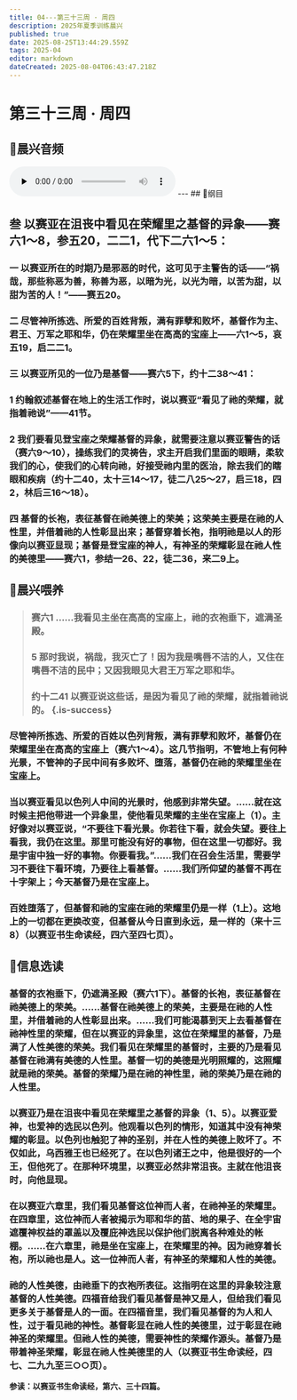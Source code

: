 ```yaml
---
title: 04---第三十三周 · 周四
description: 2025年夏季训练晨兴
published: true
date: 2025-08-25T13:44:29.559Z
tags: 2025-04
editor: markdown
dateCreated: 2025-08-04T06:43:47.218Z
---
```


# 第三十三周 · 周四
## 🎵晨兴音频
<audio id="audio" controls="" preload="none">
      <source id="mp3" src="/2025-04/week9/week33day4.mp3">
</audio>
---
## 📖纲目

## 叁    以赛亚在沮丧中看见在荣耀里之基督的异象——赛六1～8，参五20，二二1，代下二六1～5：

### 一    以赛亚所在的时期乃是邪恶的时代，这可见于主警告的话——“祸哉，那些称恶为善，称善为恶，以暗为光，以光为暗，以苦为甜，以甜为苦的人！”——赛五20。

### 二    尽管神所拣选、所爱的百姓背叛，满有罪孽和败坏，基督作为主、君王、万军之耶和华，仍在荣耀里坐在高高的宝座上——六1～5，哀五19，启二二1。

### 三    以赛亚所见的一位乃是基督——赛六5下，约十二38～41：

### 1    约翰叙述基督在地上的生活工作时，说以赛亚“看见了祂的荣耀，就指着祂说”——41节。

### 2    我们要看见登宝座之荣耀基督的异象，就需要注意以赛亚警告的话（赛六9～10），操练我们的灵祷告，求主开启我们里面的眼睛，柔软我们的心，使我们的心转向祂，好接受祂内里的医治，除去我们的瞎眼和疾病（约十二40，太十三14～17，徒二八25～27，启三18，四2，林后三16～18）。

### 四    基督的长袍，表征基督在祂美德上的荣美；这荣美主要是在祂的人性里，并借着祂的人性彰显出来；基督穿着长袍，指明祂是以人的形像向以赛亚显现；基督是登宝座的神人，有神圣的荣耀彰显在祂人性的美德里——赛六1，参结一26、22，徒二36，来二9上。

## 📖晨兴喂养

>### **赛六1    ……我看见主坐在高高的宝座上，祂的衣袍垂下，遮满圣殿。**
>
>### **5    那时我说，祸哉，我灭亡了！因为我是嘴唇不洁的人，又住在嘴唇不洁的民中；又因我眼见大君王万军之耶和华。**
>
>### **约十二41    以赛亚说这些话，是因为看见了祂的荣耀，就指着祂说的。** {.is-success}

### 尽管神所拣选、所爱的百姓以色列背叛，满有罪孽和败坏，基督仍在荣耀里坐在高高的宝座上（赛六1～4）。这几节指明，不管地上有何种光景，不管神的子民中间有多败坏、堕落，基督仍在祂的荣耀里坐在宝座上。

### 当以赛亚看见以色列人中间的光景时，他感到非常失望。……就在这时候主把他带进一个异象里，使他看见荣耀的主坐在宝座上（1）。主好像对以赛亚说，“不要往下看光景。你若往下看，就会失望。要往上看我，我仍在这里。那里可能没有好的事物，但在这里一切都好。我是宇宙中独一好的事物。你要看我。”……我们在召会生活里，需要学习不要往下看环境，乃要往上看基督。……我们所仰望的基督不再在十字架上；今天基督乃是在宝座上。

### 百姓堕落了，但基督和祂的宝座在祂的荣耀里仍是一样（1上）。这地上的一切都在更换改变，但基督从今日直到永远，是一样的（来十三8）（以赛亚书生命读经，四六至四七页）。

## 📖信息选读

### 基督的衣袍垂下，仍遮满圣殿（赛六1下）。基督的长袍，表征基督在祂美德上的荣美。……基督在祂美德上的荣美，主要是在祂的人性里，并借着祂的人性彰显出来。……我们可能渴慕到天上去看基督在祂神性里的荣耀，但在以赛亚的异象里，这位在荣耀里的基督，乃是满了人性美德的荣美。我们看见在荣耀里的基督时，主要的乃是看见基督在祂满有美德的人性里。基督一切的美德是光明照耀的，这照耀就是祂的荣美。基督的荣耀乃是在祂的神性里，祂的荣美乃是在祂的人性里。

### 以赛亚乃是在沮丧中看见在荣耀里之基督的异象（1、5）。以赛亚爱神，也爱神的选民以色列。他观看以色列的情形，知道其中没有神荣耀的彰显。以色列也触犯了神的圣别，并在人性的美德上败坏了。不仅如此，乌西雅王也已经死了。在以色列诸王之中，他是很好的一个王，但他死了。在那种环境里，以赛亚必然非常沮丧。主就在他沮丧时，向他显现。

### 在以赛亚六章里，我们看见基督这位神而人者，在祂神圣的荣耀里。在四章里，这位神而人者被揭示为耶和华的苗、地的果子、在全宇宙遮覆神权益的罩盖以及覆庇神选民以保护他们脱离各种难处的帐棚。……在六章里，祂是坐在宝座上，在荣耀里的神。因为祂穿着长袍，所以祂也是人。这一位神而人者，有神圣的荣耀和人性的美德。

### 祂的人性美德，由祂垂下的衣袍所表征。这指明在这里的异象较注意基督的人性美德。四福音给我们看见基督是神又是人，但给我们看见更多关于基督是人的一面。在四福音里，我们看见基督的为人和人性，过于看见祂的神性。基督彰显在祂人性的美德里，过于彰显在祂神圣的荣耀里。但祂人性的美德，需要神性的荣耀作源头。基督乃是带着神圣荣耀，彰显在祂人性美德里的人（以赛亚书生命读经，四七、二九九至三○○页）。

**参读：以赛亚书生命读经，第六、三十四篇。**
<!-- Google tag (gtag.js) -->
<script async src="https://www.googletagmanager.com/gtag/js?id=G-1P8709Z16T"></script>
<script>
  window.dataLayer = window.dataLayer || [];
  function gtag(){dataLayer.push(arguments);}
  gtag('js', new Date());

  gtag('config', 'G-1P8709Z16T');
</script>